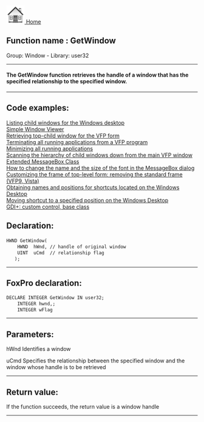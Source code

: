 [<img src="../../images/home.png"> Home ](https://github.com/VFPX/Win32API)  

## Function name : GetWindow
Group: Window - Library: user32    
***  


#### The GetWindow function retrieves the handle of a window that has the specified relationship to the specified window.
***  


## Code examples:
[Listing child windows for the Windows desktop](../../samples/sample_027.md)  
[Simple Window Viewer](../../samples/sample_057.md)  
[Retrieving top-child window for the VFP form](../../samples/sample_209.md)  
[Terminating all running applications from a VFP program](../../samples/sample_243.md)  
[Minimizing all running applications](../../samples/sample_244.md)  
[Scanning the hierarchy of child windows down from the main VFP window](../../samples/sample_261.md)  
[Extended MessageBox Class](../../samples/sample_418.md)  
[How to change the name and the size of the font in the MessageBox dialog](../../samples/sample_434.md)  
[Customizing the frame of top-level form: removing the standard frame (VFP9, Vista)](../../samples/sample_574.md)  
[Obtaining names and positions for shortcuts located on the Windows Desktop](../../samples/sample_579.md)  
[Moving shortcut to a specified position on the Windows Desktop](../../samples/sample_581.md)  
[GDI+: custom control, base class](../../samples/sample_599.md)  

## Declaration:
```foxpro  
HWND GetWindow(
    HWND  hWnd,	// handle of original window
    UINT  uCmd 	// relationship flag
   );  
```  
***  


## FoxPro declaration:
```foxpro  
DECLARE INTEGER GetWindow IN user32;
	INTEGER hwnd,;
	INTEGER wFlag  
```  
***  


## Parameters:
hWnd
Identifies a window

uCmd
Specifies the relationship between the specified window and the window whose handle is to be retrieved  
***  


## Return value:
If the function succeeds, the return value is a window handle  
***  

